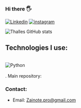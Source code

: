 ### Hi there  🖐️

[![Linkedin](https://img.shields.io/badge/LinkedIn-0077B5?style=for-the-badge&logo=linkedin&logoColor=white)](https://www.linkedin.com/in/thalles-zainote-r-4297aa233/)
[![instagram](https://img.shields.io/badge/Instagram-E4405F?style=for-the-badge&logo=instagram&logoColor=white)](https://www.instagram.com/zainot_t/)

![Thalles GitHub stats](https://github-readme-stats.vercel.app/api?username=DevThalles&show_icons=true&theme=tokyonight)

## Technologies I use:

<div style='display = inline_block'><br/>
    <img align= 'center' alt= Python src='https://img.shields.io/badge/Python-3776AB?style=for-the-badge&logo=python&logoColor=white' />
</div><br/>
. Main repository:

### Contact:

- Email: Zainote.pro@gmail.com

